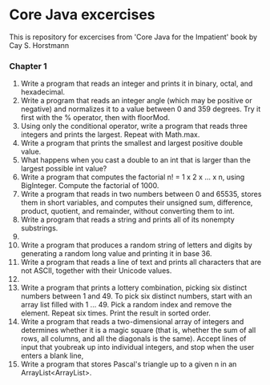 # Core Java excercises
This is repository for excercises from 'Core Java for the Impatient' book by Cay S. Horstmann

### Chapter 1
1. Write a program that reads an integer and prints it in binary, octal, and hexadecimal.
2. Write a program that reads an integer angle (which may be positive or negative) and normalizes it to a value between 0 and 359 degrees. Try it first with the % operator, then with floorMod.
3. Using only the conditional operator, write a program that reads three integers and prints the largest. Repeat with Math.max.
4. Write a program that prints the smallest and largest positive double value.
5. What happens when you cast a double to an int that is larger than the largest possible int value?
6. Write a program that computes the factorial n! = 1 x 2 x ... x n, using BigInteger. Compute the factorial of 1000.
7. Write a program that reads in two numbers between 0 and 65535, stores them in short variables, and computes their unsigned sum, difference, product, quotient, and remainder, without converting them to int.
8. Write a program that reads a string and prints all of its nonempty substrings.
9. 
10. Write a program that produces a random string of letters and digits by generating a random long value and printing it in base 36.
11. Write a program that reads a line of text and prints all characters that are not ASCII, together with their Unicode values.
12. 
13. Write a program that prints a lottery combination, picking six distinct numbers between 1 and 49. To pick six distinct numbers, start with an array list filled with 1 ... 49. Pick a random index and remove the element. Repeat six times. Print the result in sorted order.
14. Write a program that reads a two-dimensional array of integers and determines whether it is a magic square (that is, whether the sum of all rows, all columns, and all the diagonals is the same). Accept lines of input that youbreak  up into individual integers, and stop when the user enters a blank line,
15. Write a program that stores Pascal's triangle up to a given n in an ArrayList<ArrayList<Integer>>.
